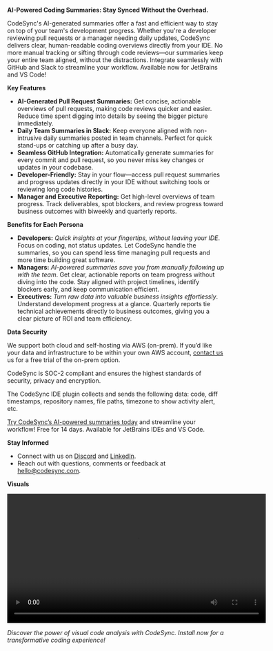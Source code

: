 **AI-Powered Coding Summaries: Stay Synced Without the Overhead.**

CodeSync's AI-generated summaries offer a fast and efficient way to stay on top of your team's development progress. Whether you're a developer reviewing pull requests or a manager needing daily updates, CodeSync delivers clear, human-readable coding overviews directly from your IDE. No more manual tracking or sifting through code reviews—our summaries keep your entire team aligned, without the distractions. Integrate seamlessly with GitHub and Slack to streamline your workflow. Available now for JetBrains and VS Code!

**Key Features**
- **AI-Generated Pull Request Summaries:** Get concise, actionable overviews of pull requests, making code reviews quicker and easier. Reduce time spent digging into details by seeing the bigger picture immediately.
- **Daily Team Summaries in Slack:** Keep everyone aligned with non-intrusive daily summaries posted in team channels. Perfect for quick stand-ups or catching up after a busy day.
- **Seamless GitHub Integration:** Automatically generate summaries for every commit and pull request, so you never miss key changes or updates in your codebase.
- **Developer-Friendly:** Stay in your flow—access pull request summaries and progress updates directly in your IDE without switching tools or reviewing long code histories.
- **Manager and Executive Reporting:** Get high-level overviews of team progress. Track deliverables, spot blockers, and review progress toward business outcomes with biweekly and quarterly reports.

**Benefits for Each Persona**
- **Developers:** _Quick insights at your fingertips, without leaving your IDE_. Focus on coding, not status updates. Let CodeSync handle the summaries, so you can spend less time managing pull requests and more time building great software.
- **Managers:** _AI-powered summaries save you from manually following up with the team_. Get clear, actionable reports on team progress without diving into the code. Stay aligned with project timelines, identify blockers early, and keep communication efficient.
- **Executives:** _Turn raw data into valuable business insights effortlessly_. Understand development progress at a glance. Quarterly reports tie technical achievements directly to business outcomes, giving you a clear picture of ROI and team efficiency.


**Data Security**


We support both cloud and self-hosting via AWS (on-prem). If you’d like your data and infrastructure to be within your own AWS account, [contact us](mailto:support@codesync.com) us for a free trial of the on-prem option. 

CodeSync is SOC-2 compliant and ensures the highest standards of security, privacy and encryption.

The CodeSync IDE plugin collects and sends the following data: code, diff timestamps, repository names, file paths, timezone to show activity alert, etc. <br>


[Try CodeSync’s AI-powered summaries today](https://www.codesync.com/request-a-demo) and streamline your workflow!
Free for 14 days. Available for JetBrains IDEs and VS Code.

**Stay Informed**  
- Connect with us on [Discord](https://discord.com/invite/3daCMNZNTa) and [LinkedIn](https://www.linkedin.com/company/codesyncapp/).
- Reach out with questions, comments or feedback at <hello@codesync.com>.

**Visuals**

<video width="600" controls>
  <source src="https://codesync-images.s3.amazonaws.com/public/homePage/ai_powered.mp4" type="video/mp4">
  Your browser does not support the video tag.
</video>

*_Discover the power of visual code analysis with CodeSync. Install now for a transformative coding experience!_*